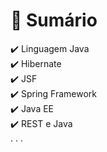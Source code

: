 
# 🚩 Sumário
✔️ Linguagem Java</br>
✔️ Hibernate</br>
✔️ JSF</br>
✔️ Spring Framework</br>
✔️ Java EE</br>
✔️ REST e Java</br>
.
.
.

